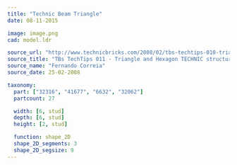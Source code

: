 ```yaml
---
title: "Technic Beam Triangle"
date: 08-11-2015

image: image.png
cad: model.ldr

source_url: "http://www.technicbricks.com/2008/02/tbs-techtips-010-triangle-and-hexagon.html"
source_title: "TBs TechTips 011 - Triangle and Hexagon TECHNIC structures"
source_name: "Fernando Correia"
source_date: 25-02-2008

taxonomy:
  part: ["32316", "41677", "6632", "32062"]
  partcount: 27

  width: [6, stud]
  depth: [6, stud]
  height: [2, stud]

  function: shape_2D
  shape_2D_segments: 3
  shape_2D_segsize: 9
---
```

